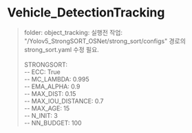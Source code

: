 # Vehicle_DetectionTracking

> folder: object_tracking: 실행전 작업:   
"/Yolov5_StrongSORT_OSNet/strong_sort/configs" 경로의 strong_sort.yaml 수정 필요.<br/></br>
STRONGSORT:   
-- ECC: True   
-- MC_LAMBDA: 0.995   
-- EMA_ALPHA: 0.9   
-- MAX_DIST: 0.15   
-- MAX_IOU_DISTANCE: 0.7   
-- MAX_AGE: 15   
-- N_INIT: 3   
-- NN_BUDGET: 100   
